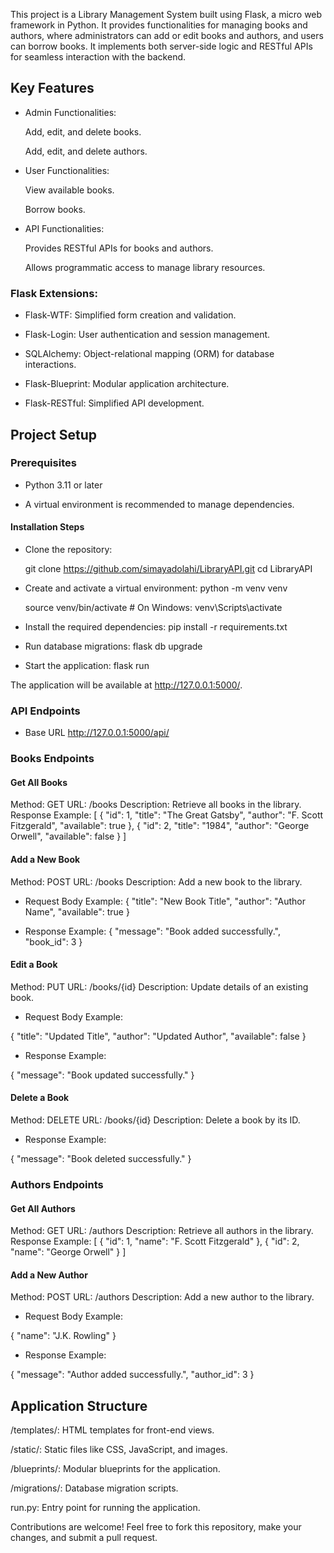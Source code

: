 This project is a Library Management System built using Flask, a micro web framework in Python. It provides functionalities for managing books and authors, where administrators can add or edit books and authors, and users can borrow books. It implements both server-side logic and RESTful APIs for seamless interaction with the backend.

## Key Features

- Admin Functionalities:

  Add, edit, and delete books.

  Add, edit, and delete authors.

- User Functionalities:

  View available books.

  Borrow books.

- API Functionalities:

  Provides RESTful APIs for books and authors.

  Allows programmatic access to manage library resources.

### Flask Extensions:

- Flask-WTF: Simplified form creation and validation.

- Flask-Login: User authentication and session management.

- SQLAlchemy: Object-relational mapping (ORM) for database interactions.

- Flask-Blueprint: Modular application architecture.

- Flask-RESTful: Simplified API development.

## Project Setup

### Prerequisites

- Python 3.11 or later

- A virtual environment is recommended to manage dependencies.

#### Installation Steps

- Clone the repository:

  git clone https://github.com/simayadolahi/LibraryAPI.git
  cd LibraryAPI

- Create and activate a virtual environment:
  python -m venv venv
  
  source venv/bin/activate   # On Windows: venv\Scripts\activate
  
- Install the required dependencies: 
  pip install -r requirements.txt
- Run database migrations: 
  flask db upgrade
- Start the application: 
  flask run

The application will be available at http://127.0.0.1:5000/.

### API Endpoints

- Base URL
 http://127.0.0.1:5000/api/
### Books Endpoints
#### Get All Books
Method: GET
URL: /books
Description: Retrieve all books in the library.
Response Example:
[
    {
        "id": 1,
        "title": "The Great Gatsby",
        "author": "F. Scott Fitzgerald",
        "available": true
    },
    {
        "id": 2,
        "title": "1984",
        "author": "George Orwell",
        "available": false
    }
]
#### Add a New Book
Method: POST
URL: /books
Description: Add a new book to the library.
- Request Body Example:
{
    "title": "New Book Title",
    "author": "Author Name",
    "available": true
}

- Response Example:
{
    "message": "Book added successfully.",
    "book_id": 3
}

#### Edit a Book
Method: PUT
URL: /books/{id}
Description: Update details of an existing book.

- Request Body Example:

{
    "title": "Updated Title",
    "author": "Updated Author",
    "available": false
}

- Response Example:

{
    "message": "Book updated successfully."
}

#### Delete a Book
Method: DELETE
URL: /books/{id}
Description: Delete a book by its ID.

- Response Example:

{
    "message": "Book deleted successfully."
}

### Authors Endpoints
#### Get All Authors
Method: GET
URL: /authors
Description: Retrieve all authors in the library.
Response Example:
[
    {
        "id": 1,
        "name": "F. Scott Fitzgerald"
    },
    {
        "id": 2,
        "name": "George Orwell"
    }
]

#### Add a New Author
Method: POST
URL: /authors
Description: Add a new author to the library.

- Request Body Example:

{
    "name": "J.K. Rowling"
}

- Response Example:

{
    "message": "Author added successfully.",
    "author_id": 3
}

## Application Structure

/templates/: HTML templates for front-end views.

/static/: Static files like CSS, JavaScript, and images.

/blueprints/: Modular blueprints for the application.

/migrations/: Database migration scripts.

run.py: Entry point for running the application.

Contributions are welcome! Feel free to fork this repository, make your changes, and submit a pull request.


